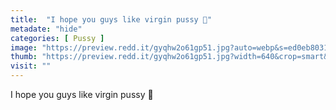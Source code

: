 ```yaml
---
title:  "I hope you guys like virgin pussy 🥺"
metadate: "hide"
categories: [ Pussy ]
image: "https://preview.redd.it/gyqhw2o61gp51.jpg?auto=webp&s=ed0eb8031bdd56ec3d5a5cc3548f15e024cf3e7c"
thumb: "https://preview.redd.it/gyqhw2o61gp51.jpg?width=640&crop=smart&auto=webp&s=5d4e5fced99d5803cf680271fd6fc5c49fff2aee"
visit: ""
---
```

I hope you guys like virgin pussy 🥺
